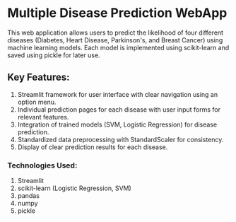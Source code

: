 # Multiple Disease Prediction WebApp

This web application allows users to predict the likelihood of four different diseases (Diabetes, Heart Disease, Parkinson's, and Breast Cancer) using machine learning models. Each model is implemented using scikit-learn and saved using pickle for later use.

## Key Features:

1. Streamlit framework for user interface with clear navigation using an option menu.
2. Individual prediction pages for each disease with user input forms for relevant features.
3. Integration of trained models (SVM, Logistic Regression) for disease prediction.
4. Standardized data preprocessing with StandardScaler for consistency.
5. Display of clear prediction results for each disease.

### Technologies Used:
1. Streamlit
2. scikit-learn (Logistic Regression, SVM)
3. pandas
4. numpy
5. pickle
